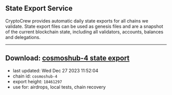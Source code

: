 ## State Export Service
CryptoCrew provides automatic daily state exports for all chains we validate. State export files can be used as genesis files and are a snapshot of the current blockchain state, including all validators, accounts, balances and delegations.

---
**Download: [cosmoshub-4 state export](https://dl.ccvalidators.com/SERVICE/cosmoshub/cosmoshub-4_export_18461297.json)**
---

- last updated: Wed Dec 27 2023 11:52:04
- chain id: `cosmoshub-4`
- export height: `18461297`
- use for: airdrops, local tests, chain recovery
